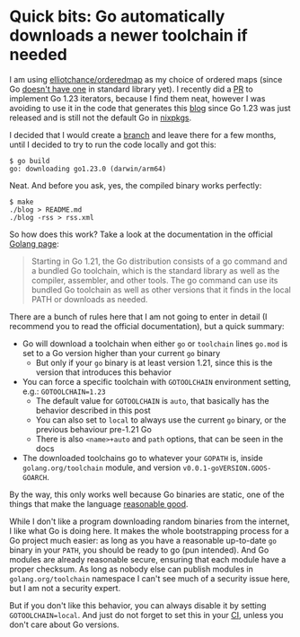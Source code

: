 # Quick bits: Go automatically downloads a newer toolchain if needed

I am using
[elliotchance/orderedmap](https://github.com/elliotchance/orderedmap/) as my
choice of ordered maps (since Go [doesn't have
one](/2024-08-17/01-an-unordered-list-of-things-i-miss-in-go.md) in standard
library yet). I recently did a
[PR](https://github.com/elliotchance/orderedmap/pull/41) to implement Go 1.23
iterators, because I find them neat, however I was avoiding to use it in the
code that generates this [blog](https://github.com/thiagokokada/blog) since Go
1.23 was just released and is still not the default Go in
[nixpkgs](https://github.com/NixOS/nixpkgs).

I decided that I would create a
[branch](https://github.com/thiagokokada/blog/pull/2) and leave there for a few
months, until I decided to try to run the code locally and got this:

```console
$ go build
go: downloading go1.23.0 (darwin/arm64)
```

Neat. And before you ask, yes, the compiled binary works perfectly:

```console
$ make
./blog > README.md
./blog -rss > rss.xml
```

So how does this work? Take a look at the documentation in the official [Golang
page](https://tip.golang.org/doc/toolchain):

> Starting in Go 1.21, the Go distribution consists of a go command and a
> bundled Go toolchain, which is the standard library as well as the compiler,
> assembler, and other tools. The go command can use its bundled Go toolchain
> as well as other versions that it finds in the local PATH or downloads as
> needed.

There are a bunch of rules here that I am not going to enter in detail (I
recommend you to read the official documentation), but a quick summary:

- Go will download a toolchain when either `go` or `toolchain` lines `go.mod`
is set to a Go version higher than your current `go` binary
  + But only if your `go` binary is at least version 1.21, since this is the
  version that introduces this behavior
- You can force a specific toolchain with `GOTOOLCHAIN` environment setting,
e.g.: `GOTOOLCHAIN=1.23`
  + The default value for `GOTOOLCHAIN` is `auto`, that basically has the
  behavior described in this post
  + You can also set to `local` to always use the current `go` binary, or the
  previous behaviour pre-1.21 Go
  + There is also `<name>+auto` and `path` options, that can be seen in the
  docs
- The downloaded toolchains go to whatever your `GOPATH` is, inside
`golang.org/toolchain` module, and version `v0.0.1-goVERSION.GOOS-GOARCH`.

By the way, this only works well because Go binaries are static, one of the
things that make the language [reasonable
good](/2024-07-29/02-go-a-reasonable-good-language.md).

While I don't like a program downloading random binaries from the internet, I
like what Go is doing here. It makes the whole bootstrapping process for a Go
project much easier: as long as you have a reasonable up-to-date `go` binary in
your `PATH`, you should be ready to go (pun intended). And Go modules are
already reasonable secure, ensuring that each module have a proper checksum. As
long as nobody else can publish modules in `golang.org/toolchain` namespace I
can't see much of a security issue here, but I am not a security expert.

But if you don't like this behavior, you can always disable it by setting
`GOTOOLCHAIN=local`. And just do not forget to set this in your
[CI](https://brandur.org/fragments/go-version-matrix), unless you don't care
about Go versions.
